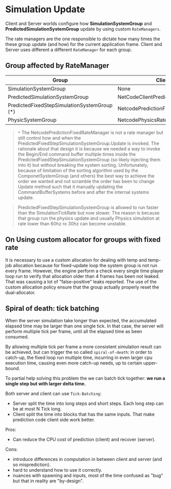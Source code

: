 # Simulation Update

Client and Server worlds configure how **SimulationSystemGroup** and **PredictedSimulationSystemGroup** update
by using custom `RateManagers`.

The rate managers are the one responsible to dictate how many times the these group update (and how) for the
current application frame. Client and Server uses different a different `RateManager` for each group.

## Group affected by RateManager
| Group                                       | Client                             | Server                             |
|---------------------------------------------|------------------------------------|------------------------------------|
| SimulationSystemGroup                       | None                               | NetCodeServerRateManager           |
| PredictedSimulationSystemGroup              | NetCodeClientPredictionRateManager | NetCodeServerPredictionRateManager |
| PredictedFixedStepSimulationSystemGroup (*) | NetcodePredictionFixedRateManager  | NetcodePredictionFixedRateManager  |
| PhysicSystemGroup                           | NetcodePhysicsRateManager          | NetcodePhysicsRateManager          |

> `*` The NetcodePredictionFixedRateManager is not a rate manager but still control how and when the PredictedFixedStepSimulationSystemGroup.Update is invoked.
> The rationale about that design it is because we needed a way to invoke the Begin/End command buffer multiple times inside the PredictedFixedStepSimulationSystemGroup
> (so likely injecting them into it) but without breaking the system sorting. Unfortunately, because of limitation of the sorting algorithm used by the ComponetSystemGroup
> (and others) the best way to achieve the order we wanted and not scramble the order has been to change Update method such that
> it manually updating the CommandBufferSystems before and after the internal systems update.

> PredictedFixedStepSimulationSystemGroup is allowed to run faster than the SimulationTickRate but now slower.
> The reason is because that group run the physics update and usually Physics simulation at rate lower than 60hz ro 30hz
> can become unstable.


## On Using custom allocator for groups with fixed rate

It is necessary to use a custom allocation for dealing with temp and temp-job allocation because for fixed-update loop the
system group is not run every frame. However, the engine perform a check every single time player loop run to verify that allocation older than 4 frames has been not leaked.
That was causing a lot of "false-positive" leaks reported. The use of the custom allocation policy ensure that the group actually properly reset the dual-allocator.

## Spiral of death: tick batching

When the server simulation take longer than expected, the accumulated elapsed time may be larger than one single tick. In that case,
the server will perform multiple tick per frame, until all the elapsed time as been consumed.

By allowing multiple tick per frame a more consistent simulation result can be achieved, but can trigger the so called `spiral-of-death`:
in order to catch-up, the fixed loop run multiple time, incurring in even larger cpu execution time, causing  even more catch-up needs, up to certain
upper-bound.

To partial help solving this problem the we can batch tick together: **we run a single step but with larger delta time.**

Both server and client can use `Tick-Batching`:

- Server split the time into long steps and short steps. Each long step can be at most N Tick long.
- Client split the time into blocks that has the same inputs. That make prediction code client side work better.

Pros:
- Can reduce the CPU cost of prediction (client) and recover (server).

Cons:
- introduce differences in computation in between client and server (and so misprediction).
- hard to understand how to use it correctly.
- nuances with spawning and inputs, most of the time confused as "bug" but that in reality are "by-design".
